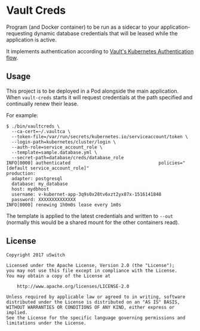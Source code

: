# Vault Creds

Program (and Docker container) to be run as a sidecar to your application- requesting dynamic database credentials that will be leased while the application is active. 

It implements authentication according to [Vault's Kubernetes Authentication flow](https://kubernetes.io/docs/admin/authentication/).

## Usage

This project is to be deployed in a Pod alongside the main application. When `vault-creds` starts it will request credentials at the path specified and continually renew their lease. 

For example:

```
$ ./bin/vaultcreds \
  --ca-cert=~/.vaultca \
  --token-file=/var/run/secrets/kubernetes.io/serviceaccount/token \
  --login-path=kubernetes/cluster/login \
  --auth-role=service_account_role \
  --template=sample.database.yml \
  --secret-path=database/creds/database_role
INFO[0000] authenticated                                 policies="[default service_account_role]"
production:
  adapter: postgresql
  database: my_database
  host: mydbhost
  username: v-kubernet-app-3q9s0x28tv6xzt2yx87x-1516141848
  password: XXXXXXXXXXXXXX
INFO[0000] renewing 1h0m0s lease every 1m0s
```

The template is applied to the latest credentials and written to `--out` (normally this would be a shared mount for the other containers read).

## License

```
Copyright 2017 uSwitch

Licensed under the Apache License, Version 2.0 (the "License");
you may not use this file except in compliance with the License.
You may obtain a copy of the License at

    http://www.apache.org/licenses/LICENSE-2.0

Unless required by applicable law or agreed to in writing, software
distributed under the License is distributed on an "AS IS" BASIS,
WITHOUT WARRANTIES OR CONDITIONS OF ANY KIND, either express or implied.
See the License for the specific language governing permissions and
limitations under the License.
```
